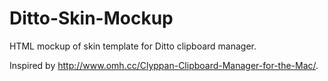 Ditto-Skin-Mockup
=================

HTML mockup of skin template for Ditto clipboard manager.

Inspired by http://www.omh.cc/Clyppan-Clipboard-Manager-for-the-Mac/.
